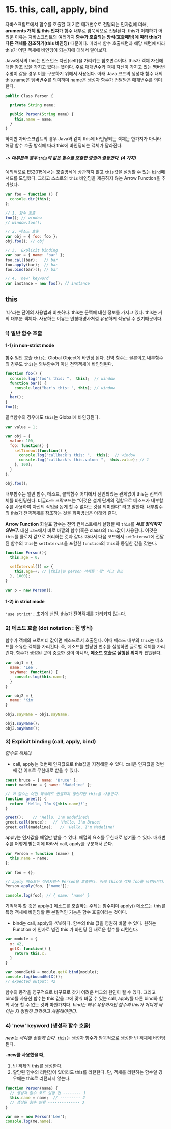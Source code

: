 # 15. this, call, apply, bind
 자바스크립트에서 함수를 호출할 때 기존 매개변수로 전달되는 인자값에 더해, **aruments 개체 및 this 인자**가 함수 내부로 암묵적으로 전달된다. 
 this가 이해하기 어려운 이유는 자바스크립트의 여러가지 **함수가 호출되는 방식(호출패턴)**에 따라 this가 다른 **객체를 참조**하기**(this 바인딩)** 때문이다. 따라서 함수 호출패턴과 해당 패턴에 따라 this가 어떤 객체에 바인딩이 되는지에 대해서 알아보자.

Java에서의 this는 인스턴스 자신(self)을 가리키는 참조변수이다. this가 객체 자신에 대한 참조 값을 가지고 있다는 뜻이다. 주로 매개변수와 객체 자신이 가지고 있는 멤버변수명이 같을 경우 이를 구분하기 위해서 사용된다. 아래 Java 코드의 생성자 함수 내의 this.name은 멤버변수를 의미하며 name은 생성자 함수가 전달받은 매개변수를 의미한다.
```js
public Class Person {

  private String name;

  public Person(String name) {
    this.name = name;
  }
}
```
하지만 자바스크립트의 경우 Java와 같이 this에 바인딩되는 객체는 한가지가 아니라 해당 함수 호출 방식에 따라 this에 바인딩되는 객체가 달라진다.

##### -> 대부분의 경우 `this`의 값은 함수를 호출한 방법이 결정한다. (4 가지)
예외적으로 ES2015에서는 호출방식에 상관하지 않고 `this`값을 설정할 수 있는 `bind`메서드를 도입했다. 그리고  스스로의 `this` 바인딩을 제공하지 않는 Arrow Function을 추가했다.
```js
var foo = function () {
  console.dir(this);
};

// 1. 함수 호출
foo(); // window
// window.foo();

// 2. 메소드 호출
var obj = { foo: foo };
obj.foo(); // obj

// 3.  Explicit binding
var bar = { name: 'bar' };
foo.call(bar);   // bar
foo.apply(bar);  // bar
foo.bind(bar)(); // bar

// 4. 'new' keyword
var instance = new foo(); // instance
```
## this
'나'라는 단어의 사용법과 비슷하다.
this는 문맥에 대한 정보를 가지고 있다.
this는 거의 대부분 객체다.
사용하는 이유는 인칭대명사처럼 유용하게 적용될 수 있기때문이다.

### 1) 일반 함수 호출
#### 1-1)  in non-strict mode
함수 일반 호출
`this`는 Global Object에 바인딩 된다. 전역 함수는 물론이고 내부함수의 경우도 `this`는 외부함수가 아닌 전역객체에 바인딩된다.
```js
function foo() {
  console.log("foo's this: ",  this);  // window
  function bar() {
    console.log("bar's this: ", this); // window
  }
  bar();
}
foo();	
```
콜백함수의 경우에도 `this`는 Global에 바인딩된다.
```js
var value = 1;

var obj = {
  value: 100,
  foo: function() {
    setTimeout(function() {
      console.log("callback's this: ",  this);  // window
      console.log("callback's this.value: ",  this.value); // 1
    }, 100);
  }
};

obj.foo();
```
내부함수는 일반 함수, 메소드, 콜백함수 어디에서 선언되었든 관게없이 this는 전역객체를 바인딩한다. 더글라스 크락포드는 “이것은 설계 단계의 결함으로 메소드가 내부함수를 사용하여 자신의 작업을 돕게 할 수 없다는 것을 의미한다” 라고 말한다. 내부함수의 this가 전역객체를 참조하는 것을 회피방법은 아래와 같다.

**Arrow Function**
화살표 함수는 전역 컨텍스트에서 실행될 때 `this`를 ***새로 정의하지 않는다.*** 대신 코드에서 바로 바깥의 함수(혹은 class)의 `this`값이 사용된다. 이것은 `this`를 클로저 값으로 처리하는 것과 같다. 따라서 다음 코드에서 `setInterval`에 전달 된 함수의 `this`는 `setInterval`을 포함한 `function`의 `this`와 동일한 값을 갖는다.
```js
function Person(){
  this.age = 0;

  setInterval(() => {
    this.age++; // |this|는 person 객체를 '뙇' 하고 참조
  }, 1000);
}

var p = new Person();
```

#### 1-2) in strict mode
`'use strict';` 초기에 선언.
this가 전역객체를 가리키지 않는다.

### 2) 메소드 호출 (dot notation : 점 방식)
함수가 객체의 프로퍼티 값이면 메소드로서 호출된다. 이때 메소드 내부의 `this`는 메소드를 소유한 객체를 가리킨다. 즉, 메소드를 할당한 변수를 실행하면 글로벌 객체를 가리킨다.
함수가 생성된 곳이 중요한 것이 아니라, **메소드 호출로 실행된 위치**와 *연관*된다.
```js
var obj1 = {
  name: 'Lee',
  sayName: function() {
    console.log(this.name);
  }
}

var obj2 = {
  name: 'Kim'
}

obj2.sayName = obj1.sayName;

obj1.sayName();
obj2.sayName();
```

### 3) Explicit binding (call, apply, bind)
*함수도 객체다.*
- call, apply는 첫번째 인자값으로 this값을 지정해줄 수 있다. 
call은 인자값을 첫번째 값 이후로 무한대로 받을 수 있다.
```js
const bruce = { name: 'Bruce' };
const madeline = { name: 'Madeline' };

// 이 함수는 어떤 객체에도 연결되지 않았지만 this를 사용한다.
function greet() {
  return `Hello, I'm ${this.name}!`;
}

greet();	// 'Hello, I'm undefined!
greet.call(bruce);	 // 'Hello, I'm Bruce!
greet.call(madeline);	// 'Hello, I'm Madeline!
```
apply는 인자값을 배열만 받을 수 있다. 배열의 요소를 무한대로 넘겨줄 수 있다.
매개변수를 어떻게 받는지에 따라서 call, apply를 구분해서 쓴다.
```js
var Person = function (name) {
  this.name = name;
};

var foo = {};

// apply 메소드는 생성자함수 Person을 호출한다. 이때 this에 객체 foo를 바인딩한다.
Person.apply(foo, ['name']);

console.log(foo); // { name: 'name' }
```

기억해야 할 것은 apply() 메소드를 호출하는 주체는 함수이며 apply() 메소드는 this를 특정 객체에 바인딩할 뿐 본질적인 기능은 함수 호출이라는 것이다.
- bind는 call, apply와 *비슷*하다.
함수의 this 값을 영원히 바꿀 수 있다. 
원하는 Function 에 인자로 넘긴 this 가 바인딩 된 새로운 함수를 리턴한다.
```js
var module = {
  x: 42,
  getX: function() {
    return this.x;
  }
}

var boundGetX = module.getX.bind(module);
console.log(boundGetX());
// expected output: 42
```
 함수의 동작을 영구적으로 바꾸므로 찾기 어려운 버그의 원인이 될 수 있다. 그리고 bind를 사용한 함수는 this 값을 그에 맞춰 바꿀 수 있는 call, apply를 다른 bind와 함께 사용 할 수 없는 것과 마찬가지다.
*bind는 매우 유용하지만 함수의 this가 어디에 묶이는 지 정환히 파악하고 사용해야한다.*

### 4) 'new' keyword (생성자 함수 호출)
*new는 써야할 상황에 쓴다.*
`this`는 생성자 함수가 암묵적으로 생성한 빈 객체에 바인딩된다.

**-new를 사용했을 때,**
1) 빈 객체의 this를 생성한다.
2) 할당된 함수의 리턴값이 있더라도 this를 리턴한다.
단, 객체를 리턴하는 함수일 경우에는 this로 리턴되지 않는다.
```js
function Person(name) {
  // 생성자 함수 코드 실행 전 -------- 1
  this.name = name;  // --------- 2
  // 생성된 함수 반환 -------------- 3
}

var me = new Person('Lee');
console.log(me.name);
```

